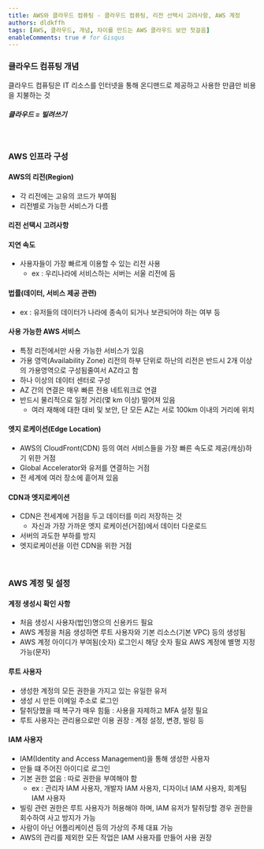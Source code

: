 ```yaml
---
title: AWS와 클라우드 컴퓨팅 - 클라우드 컴퓨팅, 리전 선택시 고려사항, AWS 계정
authors: dldkffh
tags: [AWS, 클라우드, 개념, 차이를 만드는 AWS 클라우드 보안 첫걸음]
enableComments: true # for Gisqus
---
```


### 클라우드 컴퓨팅 개념

클라우드 컴퓨팅은 IT 리소스를 인터넷을 통해 온디맨드로 제공하고 사용한 만큼만 비용을 지불하는 것

##### 클라우드 = 빌려쓰기

<br/>

### AWS 인프라 구성

#### AWS의 리전(Region)

- 각 리전에는 고유의 코드가 부여됨
- 리전별로 가능한 서비스가 다름

<!--truncate-->

#### 리전 선택시 고려사항

#### 지연 속도

- 사용자들이 가장 빠르게 이용할 수 있는 리전 사용
  - ex : 우리나라에 서비스하는 서버는 서울 리전에 둠

#### 법률(데이터, 서비스 제공 관련)

- ex : 유저들의 데이터가 나라에 종속이 되거나 보관되어야 하는 여부 등

#### 사용 가능한 AWS 서비스

- 특정 리전에서만 사용 가능한 서비스가 있음
- 가용 영역(Availability Zone) 리전의 하부 단위로 하난의 리전은 반드시 2개 이상의 가용영역으로 구성됨줄여서 AZ라고 함
- 하나 이상의 데이터 센터로 구성
- AZ 간의 연결은 매우 빠른 전용 네트워크로 연결
- 반드시 물리적으로 일정 거리(몇 km 이상) 떨어져 있음
  - 여러 재해에 대한 대비 및 보안, 단 모든 AZ는 서로 100km 이내의 거리에 위치

#### 엣지 로케이션(Edge Location)

- AWS의 CloudFront(CDN) 등의 여러 서비스들을 가장 빠른 속도로 제공(캐싱)하기 위한 거점
- Global Accelerator와 유저를 연결하는 거점
- 전 세계에 여러 장소에 흩어져 있음

#### CDN과 엣지로케이션

- CDN은 전세계에 거점을 두고 데이터를 미리 저장하는 것
  - 자신과 가장 가까운 엣지 로케이션(거점)에서 데이터 다운로드
- 서버의 과도한 부하를 방지
- 엣지로케이션을 이런 CDN을 위한 거점

<br/>

### AWS 계정 및 설정

#### 계정 생성시 확인 사항

- 처음 생성시 사용자(법인)명으의 신용카드 필요
- AWS 계정을 처음 생성하면 루트 사용자와 기본 리소스(기본 VPC) 등의 생성됨
- AWS 계정 아이디가 부여됨(숫자) 로그인시 해당 숫자 필요 AWS 계정에 별명 지정 가능(문자)

#### 루트 사용자

- 생성한 계정의 모든 권한을 가지고 있는 유일한 유저
- 생성 시 만든 이메일 주소로 로그인
- 탈취당했을 때 복구가 매우 힘듦 : 사용을 자제하고 MFA 설정 필요
- 루트 사용자는 관리용으로만 이용 권장 : 계정 설정, 변경, 빌링 등

#### IAM 사용자

- IAM(Identity and Access Management)을 통해 생성한 사용자
- 만들 떄 주어진 아이디로 로그인
- 기본 권한 없음 : 따로 권한을 부여해야 함
  - ex : 관리자 IAM 사용자, 개발자 IAM 사용자, 디자이너 IAM 사용자, 회계팀 IAM 사용자
- 빌링 관련 권한은 루트 사용자가 허용해야 하며, IAM 유저가 탈취당할 경우 권한을 회수하여 사고 방지가 가능
- 사람이 아닌 어플리케이션 등의 가상의 주체 대표 가능
- AWS의 관리를 제외한 모든 작업은 IAM 사용자를 만들어 사용 권장

<br/>
